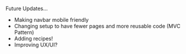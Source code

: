 Future Updates...
- Making navbar mobile friendly
- Changing setup to have fewer pages and more reusable code (MVC Pattern)
- Adding recipes!
- Improving UX/UI?
